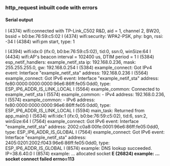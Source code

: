 ### http_request inbuilt code with errors

#### Serial output

I (4374) wifi:connected with TP-Link_C502 R&D, aid = 1, channel 2, BW20, bssid = b0:be:76:59:c5:02
I (4374) wifi:security: WPA2-PSK, phy: bgn, rssi: -34
I (4384) wifi:pm start, type: 1

I (4394) wifi:<ba-add>idx:0 (ifx:0, b0:be:76:59:c5:02), tid:0, ssn:0, winSize:64
I (4434) wifi:AP's beacon interval = 102400 us, DTIM period = 1
I (5384) esp_netif_handlers: example_netif_sta ip: 192.168.0.236, mask: 255.255.255.0, gw: 192.168.0.254
I (5384) example_connect: Got IPv4 event: Interface "example_netif_sta" address: 192.168.0.236
I (5564) example_connect: Got IPv6 event: Interface "example_netif_sta" address: fe80:0000:0000:0000:96e6:86ff:fe05:0dd0, type: ESP_IP6_ADDR_IS_LINK_LOCAL
I (5564) example_common: Connected to example_netif_sta
I (5574) example_common: - IPv4 address: 192.168.0.236,
I (5574) example_common: - IPv6 address: fe80:0000:0000:0000:96e6:86ff:fe05:0dd0, type: ESP_IP6_ADDR_IS_LINK_LOCAL
I (5594) main_task: Returned from app_main()
I (5634) wifi:<ba-add>idx:1 (ifx:0, b0:be:76:59:c5:02), tid:6, ssn:2, winSize:64
I (7564) example_connect: Got IPv6 event: Interface "example_netif_sta" address: 2002:c0a8:00fe:0001:96e6:86ff:fe05:0dd0, type: ESP_IP6_ADDR_IS_GLOBAL
I (7564) example_connect: Got IPv6 event: Interface "example_netif_sta" address: 2405:0201:2002:f043:96e6:86ff:fe05:0dd0, type: ESP_IP6_ADDR_IS_GLOBAL
I (8574) example: DNS lookup succeeded. IP=38.6.40.0
I (8574) example: ... allocated socket
**E (26824) example: ... socket connect failed errno=113**
